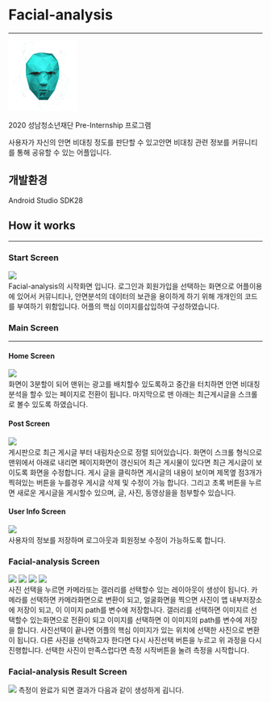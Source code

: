 # Facial-analysis
---
<img src="/app/src/main/res/drawable/ic_mark.png" height="140"></img>
<br>

2020 성남청소년재단 Pre-Internship 프로그램

 사용자가 자신의 안면 비대칭 정도를 판단할 수 있고안면 비대칭 관련 정보를 커뮤니티를 통해 공유할 수 있는 어플입니다.

## 개발환경
Android Studio SDK28

## How it  works
---
### Start Screen
<img src="README_image/start_page" height="200"></img>
<br>
Facial-analysis의 시작화면 입니다. 로그인과 회원가입을  선택하는 화면으로 어플이용에 있어서 커뮤니티나, 안면분석의 데이터의 보관을 용이하게 하기  위해 개개인의 코드를 부여하기 위함입니다.
어플의 핵심 이미지를삽입하여  구성하였습니다.


### Main Screen
---
#### Home Screen
<img src="README_image/Home_screen" height="200"></img>
<br>
화면이 3분할이 되어 맨위는 광고를 배치할수 있도록하고 중간을 터치하면 안면 비대칭 분석을 할수  있는 페이지로 전환이 됩니다.  마지막으로  맨 아래는 최근게시글을 스크롤로 볼수 있도록 하였습니다.


#### Post Screen
<img src="README_image/Post_screen" height="200"></img>
<br>
게시판으로 최근 게시글 부터 내림차순으로 정렬 되어있습니다. 화면이 스크롤 형식으로 맨위에서 아래로 내리면 페이지화면이 갱신되어 최근 게시물이 있다면 최근 게시글이 보이도록 화면을 수정합니다.
게시 글을 클릭하면 게시글의 내용이 보이며 제목옆 점3개가 찍혀있는 버튼을 누를경우 게시글 삭제 및 수정이 가능 합니다. 
그리고 초록 버튼을 누르면 새로운 게시글을 게시할수 있으며, 글, 사진, 동영상을을 첨부할수 있습니다.

#### User Info Screen
<img src="README_image/user_info_screen" height="200"></img>
<br>
사용자의 정보를 저장하며 로그아웃과 회원정보 수정이 가능하도록 합니다.

### Facial-analysis Screen
<img src="README_image/facial_analysis_screen" height="200"></img>
<img src="README_image/facial_analysis_picture_select_screen" height="200"></img>
<img src="README_image/facial_analysis_selset_screen" height="200"></img>
<img src="README_image/facial_analysis_proceeding_screen" height="200"></img>
<br>
사진 선택을 누르면 카메라또는 갤러리를 선택할수 있는 레이아웃이 생성이 됩니다.
카메라를 선택하면 카메라화면으로 변환이 되고, 얼굴화면을 찍으면 사진이 앱 내부저장소에 저장이 되고, 이 이미지 path를 변수에 저장합니다.
갤러리를 선택하면 이미지르 선택할수 있는화면으로 전환이 되고 이미지를 선택하면 이 이미지의 path를 변수에 저장을 합니다.
사진선택이 끝나면 어플의 핵심 이미지가 있는 위치에 선택한 사진으로 변환이 됩니다.
다른 사진을 선택하고자 한다면 다시 사진선택 버튼을 누르고 위 과정을 다시 진행합니다.
선택한 사진이 만족스럽다면 측정 시작버튼을 눌려 측정을 시작합니다.


### Facial-analysis Result Screen
<img src="README_image/facial_analysis_result_screen" height="200"></img>
측정이 완료가 되면 결과가 다음과 같이 생성하게 굅니다.
